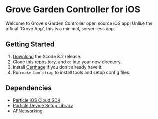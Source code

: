 # Grove Garden Controller for iOS

Welcome to Grove's Garden Controller open source iOS app! Unlike the offical 'Grove App', this is a minimal, server-less app.

## Getting Started

1. [Download](https://developer.apple.com/xcode/download/) the Xcode 8.2 release.
1. Clone this repository, and `cd` into your new directory.
1. Install [Carthage](https://github.com/Carthage/Carthage#installing-carthage) if you don't already have it.
1. Run `make bootstrap` to install tools and setup config files.

## Dependencies

* [Particle iOS Cloud SDK](https://github.com/spark/spark-sdk-ios)
* [Particle Device Setup Library](https://github.com/grovelabs/spark-setup-ios)
* [AFNetworking](https://github.com/AFNetworking/AFNetworking)
